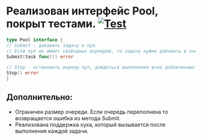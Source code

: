 # Реализован интерфейс Pool, покрыт тестами. [![Test](https://github.com/lirprocs/SandDevTeam/actions/workflows/test.yaml/badge.svg)](https://github.com/lirprocs/SandDevTeam/actions/workflows/test.yaml)
```go
type Pool interface { 
// Submit - добавить задачу в пул. 
// Если пул не имеет свободных воркеров, то задачу нужно добавить в очередь. 
Submit(task func()) error 

// Stop - остановить воркер пул, дождаться выполнения всех добавленных ранее в очередь задач. 
Stop() error 
}
```


## Дополнительно: 
- Ограничен размер очереди. Если очередь переполнена то возвращается ошибка из метода Submit. 
- Реализована поддержка хука, который вызывается после выполнения каждой задачи.

